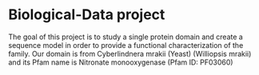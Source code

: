 # Biological-Data project
The goal of this project is to study a single protein domain and create a sequence model in order to provide
a functional characterization of the family. Our domain is from Cyberlindnera mrakii (Yeast) (Williopsis
mrakii) and its Pfam name is Nitronate monooxygenase (Pfam ID: PF03060)

